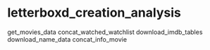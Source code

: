 # letterboxd_creation_analysis

get_movies_data
concat_watched_watchlist
download_imdb_tables
download_name_data
concat_info_movie